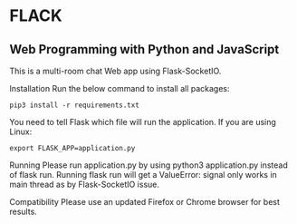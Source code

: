 # FLACK 
## Web Programming with Python and JavaScript
This is a multi-room chat Web app using Flask-SocketIO.

Installation
Run the below command to install all packages:

```pip3 install -r requirements.txt```

You need to tell Flask which file will run the application. If you are using Linux:

```export FLASK_APP=application.py```


Running
Please run application.py by using python3 application.py instead of flask run. Running flask run will get a ValueError: signal only works in main thread as by Flask-SocketIO issue.


Compatibility
Please use an updated Firefox or Chrome browser for best results.
